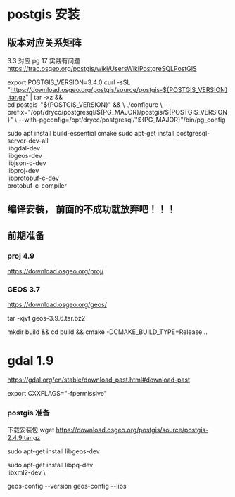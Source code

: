 # postgis 安装

## 版本对应关系矩阵

3.3 对应 pg 17 实践有问题
https://trac.osgeo.org/postgis/wiki/UsersWikiPostgreSQLPostGIS

export POSTGIS_VERSION=3.4.0
curl -sSL "https://download.osgeo.org/postgis/source/postgis-${POSTGIS_VERSION}.tar.gz" | tar -xz && \
  cd postgis-"${POSTGIS_VERSION}" && \
    ./configure \
    --prefix="/opt/drycc/postgresql/${PG_MAJOR}/postgis/${POSTGIS_VERSION}" \
    --with-pgconfig=/opt/drycc/postgresql/"${PG_MAJOR}"/bin/pg_config 


sudo apt install build-essential cmake
sudo apt-get install postgresql-server-dev-all \
    libgdal-dev \
    libgeos-dev \
    libjson-c-dev \
    libproj-dev \
    libprotobuf-c-dev \
    protobuf-c-compiler

## 编译安装， 前面的不成功就放弃吧！！！

## 前期准备
### proj  4.9
https://download.osgeo.org/proj/

### GEOS 3.7 
https://download.osgeo.org/geos/

tar -xjvf geos-3.9.6.tar.bz2

mkdir build && cd build && cmake -DCMAKE_BUILD_TYPE=Release ..

# gdal 1.9 
https://gdal.org/en/stable/download_past.html#download-past

export CXXFLAGS="-fpermissive"

### postgis 准备

下载安装包
wget https://download.osgeo.org/postgis/source/postgis-2.4.9.tar.gz

sudo apt-get install libgeos-dev

sudo apt-get install libpq-dev \
    libxml2-dev \


geos-config --version
geos-config --libs

